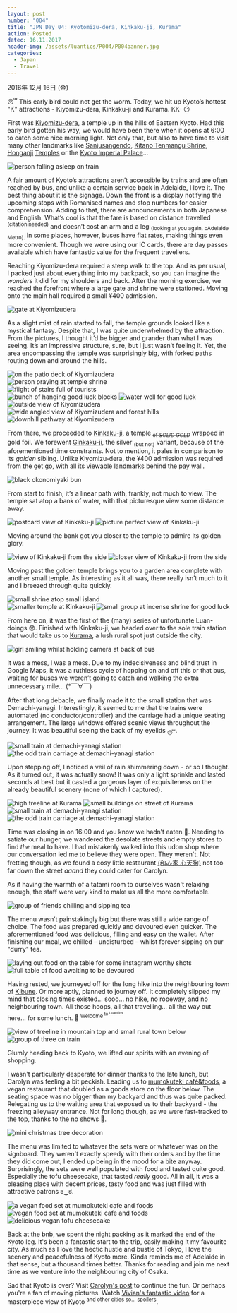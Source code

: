 ```yaml
---
layout: post
number: "004"
title: "JPN Day 04: Kyotomizu-dera, Kinkaku-ji, Kurama"
action: Posted
datec: 16.11.2017
header-img: /assets/luantics/P004/P004banner.jpg
categories:
  - Japan
  - Travel
---
```


2016年 12月 16日 (金) 

:sleeping: This early bird could not get the worm. Today, we hit up Kyoto’s hottest "K" attractions - Kiyomizu-dera, Kinkaku-ji and Kurama. KK- :no_mouth:

First was <a href="https://www.google.com.au/maps/place/Kiyomizu-dera/@34.9948561,135.7850463,15z/data=!4m5!3m4!1s0x0:0x62af658650c434ba!8m2!3d34.9948561!4d135.7850463">Kiyomizu-dera</a>, a temple up in the hills of Eastern Kyoto. Had this early bird gotten his way, we would have been there when it opens at 6:00 to catch some nice morning light. Not only that, but also to have time to visit many other landmarks like <a href="https://www.google.com.au/maps/place/Rengeoin+Sanjusangendo/@34.9878845,135.7717126,15z/data=!4m2!3m1!1s0x0:0xaa2b01ebdb651688">Sanjusangendo</a>, <a href="https://www.google.com.au/maps/place/Kitano+Tenman-g%C5%AB+Shrine/@35.0314012,135.7351215,15z/data=!4m2!3m1!1s0x0:0x5b26fec16c2eee1a">Kitano Tenmangu Shrine</a>, <a href="https://www.google.com.au/maps/place/%E6%9D%B1%E6%9C%AC%E9%A1%98%E5%AF%BA/@35.0268811,135.7366504,16z/data=!4m8!1m2!2m1!1shonganji+temple!3m4!1s0x600108a5b2ff6191:0x2def9c35f2f6c95a!8m2!3d34.9910052!4d135.7584791">Honganji</a> <a href="https://www.google.com.au/maps/place/Nishihongan-ji+Temple/@34.9910052,135.7562904,17z/data=!4m8!1m2!2m1!1shonganji+temple!3m4!1s0x600108a5a9aa64a9:0xb5b071768d688b56!8m2!3d34.9914842!4d135.7517349">Temples</a> or the <a href="https://www.google.com.au/maps/place/Kyoto+Imperial+Palace/@35.0314012,135.7351215,15z/data=!4m5!3m4!1s0x600108652e05500d:0xaaaf9eec1f34bbf5!8m2!3d35.0254135!4d135.7621246">Kyoto Imperial Palace</a>...

<div class="imageset">
	<img src="{{ baseurl }}/assets/luantics/P004/01.jpg" alt="person falling asleep on train"/>
</div>

A fair amount of Kyoto’s attractions aren’t accessible by trains and are often reached by bus, and unlike a certain service back in Adelaide, I love it. The best thing about it is the signage. Down the front is a display notifying the upcoming stops with Romanised names and stop numbers for easier comprehension. Adding to that, there are announcements in both Japanese and English. What’s cool is that the fare is based on distance travelled <sup>(citation needed)</sup> and doesn’t cost an arm and a leg <sub>(looking at you again, bAdelaide Metro).</sub> In some places, however, buses have flat rates, making things even more convenient. Though we were using our IC cards, there are day passes available which have fantastic value for the frequent travellers.

Reaching Kiyomizu-dera required a steep walk to the top. And as per usual, I packed just about everything into my backpack, so you can imagine the _wonders_ it did for my shoulders and back. After the morning exercise, we reached the forefront where a large gate and shrine were stationed. Moving onto the main hall required a small ¥400 admission. 

<div class="imageset">
	<img src="{{ baseurl }}/assets/luantics/P004/02.jpg" alt="gate at Kiyomizudera"/>
</div>

As a slight mist of rain started to fall, the temple grounds looked like a mystical fantasy. Despite that, I was quite underwhelmed by the attraction. From the pictures, I thought it’d be bigger and grander than what I was seeing. It’s an impressive structure, sure, but I just wasn’t feeling it. Yet, the area encompassing the temple was surprisingly big, with forked paths routing down and around the hills.

<div class="imageset">
	<img src="{{ baseurl }}/assets/luantics/P004/03.jpg" alt="on the patio deck of Kiyomizudera"/>
</div>

<div class="imageset">
	<img src="{{ baseurl }}/assets/luantics/P004/04.jpg" alt="person praying at temple shrine"/>
</div>

<div class="imageset">
	<img src="{{ baseurl }}/assets/luantics/P004/05.jpg" alt="flight of stairs full of tourists"/>
	<div class="row">
		<img src="{{ baseurl }}/assets/luantics/P004/06A.jpg" alt="bunch of hanging good luck blocks" class="half"/>
		<img src="{{ baseurl }}/assets/luantics/P004/06B.jpg" alt="water well for good luck" class="half"/>
	</div>
	<img src="{{ baseurl }}/assets/luantics/P004/07.jpg" alt="outside view of Kiyomizudera"/>
	<img src="{{ baseurl }}/assets/luantics/P004/08.jpg" alt="wide angled view of Kiyomizudera and forest hills"/>
	<img src="{{ baseurl }}/assets/luantics/P004/09.jpg" alt="downhill pathway at Kiyomizudera"/>
</div>

From there, we proceeded to <a href="https://www.google.com.au/maps/place/Kinkaku-ji/@35.03937,135.7270544,17z/data=!3m1!4b1!4m5!3m4!1s0x6001a820c0eb46bd:0xee4272b1c22645f!8m2!3d35.03937!4d135.7292431?hl=en">Kinkaku-ji</a>, a temple <sub>~~of _SOLID GOLD_~~</sub> wrapped in gold foil. We forewent <a href="https://www.google.com.au/maps/place/Higashiyama+Jisho-ji/@35.0270213,135.7960171,17z/data=!3m1!4b1!4m5!3m4!1s0x600109050b426fe1:0x258aca1ce888abc9!8m2!3d35.0270213!4d135.7982058?hl=en">Ginkaku-ji</a>, the silver <sub>(but not)</sub> variant, because of the aforementioned time constraints. Not to mention, it pales in comparison to its _golden_ sibling. Unlike Kiyomizu-dera, the ¥400 admission was required from the get go, with all its viewable landmarks behind the pay wall. 

<div class="imageset">
	<img src="{{ baseurl }}/assets/luantics/P004/10.jpg" alt="black okonomiyaki bun"/>
</div>

From start to finish, it’s a linear path with, frankly, not much to view. The temple sat atop a bank of water, with that picturesque view some distance away.

<div class="imageset">
	<img src="{{ baseurl }}/assets/luantics/P004/11.jpg" alt="postcard view of Kinkaku-ji"/>
	<img src="{{ baseurl }}/assets/luantics/P004/12.jpg" alt="picture perfect view of Kinkaku-ji"/>
</div>

Moving around the bank got you closer to the temple to admire its golden glory. 

<div class="imageset">
	<div class="row">
		<img src="{{ baseurl }}/assets/luantics/P004/13A.jpg" alt="view of Kinkaku-ji from the side" class="half"/>
		<img src="{{ baseurl }}/assets/luantics/P004/13B.jpg" alt="closer view of Kinkaku-ji from the side" class="half"/>
	</div>
</div>

Moving past the golden temple brings you to a garden area complete with another small temple. As interesting as it all was, there really isn’t much to it and I breezed through quite quickly.

<div class="imageset">
	<img src="{{ baseurl }}/assets/luantics/P004/14.jpg" alt="small shrine atop small island"/>
	<div class="row">
		<img src="{{ baseurl }}/assets/luantics/P004/15A.jpg" alt="smaller temple at Kinkaku-ji" class="two-thirds"/>
		<img src="{{ baseurl }}/assets/luantics/P004/15B.jpg" alt="small group at incense shrine for good luck" class="one-third"/>
	</div>
</div>

From here on, it was the first of the (many) series of unfortunate Luan-doings :disappointed:. Finished with Kinkaku-ji, we headed over to the sole train station that would take us to <a href="https://www.japan-guide.com/e/e3933.html">Kurama</a>, a lush rural spot just outside the city.

<div class="imageset">
	<img src="{{ baseurl }}/assets/luantics/P004/16.jpg" alt="girl smiling whilst holding camera at back of bus"/>
</div>

It was a mess, I was a mess. Due to my indecisiveness and blind trust in Google Maps, it was a ruthless cycle of hopping on and off this or that bus, waiting for buses we weren’t going to catch and walking the extra unnecessary mile… (*￣∀￣)

After that long debacle, we finally made it to the small station that was Demachi-yanagi. Interestingly, it seemed to me that the trains were automated (no conductor/controller) and the carriage had a unique seating arrangement. The large windows offered scenic views throughout the journey. It was beautiful seeing the back of my eyelids <sub>:sleeping:</sub>.

<div class="imageset">
	<img src="{{ baseurl }}/assets/luantics/P004/17.jpg" alt="small train at demachi-yanagi station"/>
	<img src="{{ baseurl }}/assets/luantics/P004/18.jpg" alt="the odd train carriage at demachi-yanagi station"/>
</div>

Upon stepping off, I noticed a veil of rain shimmering down - or so I thought. As it turned out, it was actually snow! It was only a light sprinkle and lasted seconds at best but it casted a gorgeous layer of exquisiteness on the already beautiful scenery (none of which I captured). 

<div class="imageset">
	<div class="row">
		<img src="{{ baseurl }}/assets/luantics/P004/19A.jpg" alt="high treeline at Kurama" class="half"/>
		<img src="{{ baseurl }}/assets/luantics/P004/19B.jpg" alt="small buildings on street of Kurama" class="half"/>
	</div>
	<img src="{{ baseurl }}/assets/luantics/P004/20.jpg" alt="small train at demachi-yanagi station"/>
	<img src="{{ baseurl }}/assets/luantics/P004/21.jpg" alt="the odd train carriage at demachi-yanagi station"/>
</div>

Time was closing in on 16:00 and you know we hadn’t eaten :speak_no_evil:. Needing to satiate our hunger, we wandered the desolate streets and empty stores to find _the_ meal to have. I had mistakenly walked into this udon shop where our conversation led me to believe they were open. They weren't. Not fretting though, as we found a cosy little restaurant <a href="https://www.google.com.au/maps/place/%E5%92%8C%E3%81%BF%E5%AE%B6+%E5%BF%83%E5%A4%A9%E7%8B%97/@35.1135599,135.7732895,19z/data=!4m5!3m4!1s0x6001a66baa9063df:0x12807995badb2c52!8m2!3d35.1136085!4d135.7734666?hl=en">(和み家 心天狗)</a> not too far down the street _aaand_ they could cater for Carolyn. 

As if having the warmth of a tatami room to ourselves wasn't relaxing enough, the staff were very kind to make us all the more comfortable.

<div class="imageset">
	<img src="{{ baseurl }}/assets/luantics/P004/22.jpg" alt="group of friends chilling and sipping tea"/>
</div>

The menu wasn’t painstakingly big but there was still a wide range of choice. The food was prepared quickly and devoured even quicker. The aforementioned food was delicious, filling and easy on the wallet. After finishing our meal, we chilled – undisturbed – whilst forever sipping on our "durry" tea.

<div class="imageset">
	<div class="row">
		<img src="{{ baseurl }}/assets/luantics/P004/23A.jpg" alt="laying out food on the table for some instagram worthy shots" class="half"/>
		<img src="{{ baseurl }}/assets/luantics/P004/23B.jpg" alt="full table of food awaiting to be devoured" class="half"/>
	</div>
</div>

Having rested, we journeyed off for the long hike into the neighbouring town of <a href="https://www.japan-guide.com/e/e3967.html">Kibune</a>. Or more aptly, planned to journey off. It completely slipped my mind that closing times existed... sooo... no hike, no ropeway, and no neighbouring town. All those hoops, all that travelling… all the way out here… for some lunch. :information_desk_person: <sup>Welcome<sup> to</sup><sup><sup> Luantics</sup></sup></sup>

<div class="imageset">
	<img src="{{ baseurl }}/assets/luantics/P004/24.jpg" alt="view of treeline in mountain top and small rural town below"/>
	<img src="{{ baseurl }}/assets/luantics/P004/26.jpg" alt="group of three on train"/>
</div>

Glumly heading back to Kyoto, we lifted our spirits with an evening of shopping.

I wasn't particularly desperate for dinner thanks to the late lunch, but Carolyn was feeling a bit peckish. Leading us to <a href="https://www.google.com.au/maps/place/mumokuteki+cafe%26foods+Kyoto/@35.006557,135.7642833,17z/data=!3m1!4b1!4m5!3m4!1s0x600108835873ae29:0x4545194c795cc8a8!8m2!3d35.006557!4d135.766472?hl=en">mumokuteki café&foods</a>, a vegan restaurant that doubled as a goods store on the floor below. The seating space was no bigger than my backyard and thus was quite packed. Relegating us to the waiting area that exposed us to their backyard - the freezing alleyway entrance. Not for long though, as we were fast-tracked to the top, thanks to the no shows :raised_hands:.

<div class="imageset">
	<img src="{{ baseurl }}/assets/luantics/P004/27.jpg" alt="mini christmas tree decoration"/>
</div>

The menu was limited to whatever the sets were or whatever was on the signboard. They weren't exactly speedy with their orders and by the time they did come out, I ended up being in the mood for a bite anyway. Surprisingly, the sets were well populated with food and tasted quite good. Especially the tofu cheesecake, that tasted _really_ good. All in all, it was a pleasing place with decent prices, tasty food and was just filled with attractive patrons ಠ‿ಠ.

<div class="imageset">
	<div class="row">
		<img src="{{ baseurl }}/assets/luantics/P004/28A.jpg" alt="a vegan food set at mumokuteki cafe and foods" class="half"/>
		<img src="{{ baseurl }}/assets/luantics/P004/28B.jpg" alt="vegan food set at mumokuteki cafe and foods" class="half"/>
	</div>
	<img src="{{ baseurl }}/assets/luantics/P004/29.jpg" alt=" delicious vegan tofu cheesecake"/>
</div>

Back at the bnb, we spent the night packing as it marked the end of the Kyoto leg. It's been a fantastic start to the trip, easily making it my favourite city. As much as I love the hectic hustle and bustle of Tokyo, I love the scenery and peacefulness of Kyoto more. Kinda reminds me of Adelaide in that sense, but a thousand times better. Thanks for reading and join me next time as we venture into the neighbouring city of Osaka.

Sad that Kyoto is over? Visit <a href="http://www.capturedbycarolyn.com/blog/2017/japan-travel-diary-kyoto-part-3">Carolyn's post</a> to continue the fun. Or perhaps you're a fan of moving pictures. Watch <a href="https://youtu.be/FoYTlY0CDDE">Vivian's fantastic video</a> for a masterpiece view of Kyoto <sup>and other cities so... <a href="https://youtu.be/AGFAyea0_X4?t=1m22s">spoilers</a></sup>.